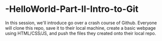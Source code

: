 # -HelloWorld-Part-II-Intro-to-Git
In this session, we'll introduce go over a crash course of Github. Everyone will clone this repo, save it to their local machine, create a basic webpage using HTML/CSS/JS, and push the files they created onto their local repo.
